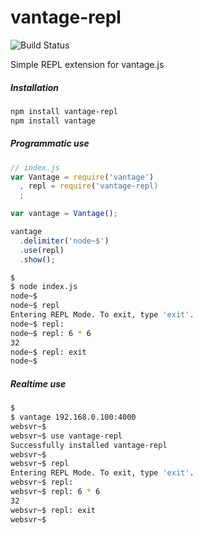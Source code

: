 # vantage-repl

<img src="https://travis-ci.org/vantagejs/vantage-repl.svg" alt="Build Status" />

Simple REPL extension for vantage.js

##### Installation

```bash
npm install vantage-repl
npm install vantage
```

##### Programmatic use

```js
// index.js
var Vantage = require('vantage')
  , repl = require('vantage-repl)
  ;

var vantage = Vantage();

vantage
  .delimiter('node~$')
  .use(repl)
  .show();
```

```bash
$
$ node index.js
node~$ 
node~$ repl
Entering REPL Mode. To exit, type 'exit'.
node~$ repl:
node~$ repl: 6 * 6
32
node~$ repl: exit
node~$
```

##### Realtime use

```bash
$
$ vantage 192.168.0.100:4000
websvr~$ 
websvr~$ use vantage-repl
Successfully installed vantage-repl
websvr~$ 
websvr~$ repl
Entering REPL Mode. To exit, type 'exit'.
websvr~$ repl:
websvr~$ repl: 6 * 6
32
websvr~$ repl: exit
websvr~$
```
